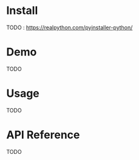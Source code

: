 # Install
TODO : https://realpython.com/pyinstaller-python/


# Demo

TODO


# Usage

TODO

# API Reference

TODO
